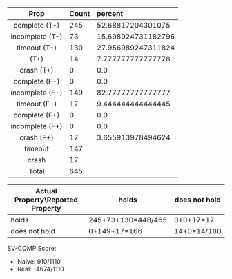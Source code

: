 
| Prop | Count | percent |
|:----:|:------|:--|
|complete   (T-)|245| 52.68817204301075 |
|incomplete (T-)|73|15.698924731182796 |
|timeout    (T-)|130|27.956989247311824 |
|           (T+)|14|7.777777777777778 |
|crash      (T+)|0|0.0 |
|complete   (F-)|0|0.0 |
|incomplete (F-)|149|82.77777777777777 |
|timeout    (F-)|17|9.444444444444445 |
|complete   (F+)|0|0.0 |
|incomplete (F+)|0|0.0 |
|crash      (F+)|17|3.655913978494624 |
|timeout        |147| |
|crash          |17| |
|Total          |645| |

| Actual Property\Reported Property | holds | does not hold |
|------------------------------------|-------|---------------|
| holds | 245+73+130=448/465 | 0+0+17=17 |
| does not hold | 0+149+17=166 | 14+0=14/180 |

SV-COMP Score:

* Naive: 910/1110
* Real: -4674/1110

